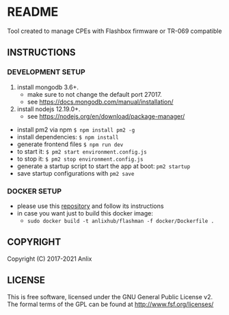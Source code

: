 # README #

Tool created to manage CPEs with Flashbox firmware or TR-069 compatible

## INSTRUCTIONS ##

### DEVELOPMENT SETUP ###

1. install mongodb 3.6+.
    * make sure to not change the default port 27017.
	* see https://docs.mongodb.com/manual/installation/
2. install nodejs 12.19.0+.
	* see https://nodejs.org/en/download/package-manager/

* install pm2 via npm `$ npm install pm2 -g`
* install dependencies: `$ npm install`
* generate frontend files `$ npm run dev`
* to start it: `$ pm2 start environment.config.js`
* to stop it: `$ pm2 stop environment.config.js`
* generate a startup script to start the app at boot: `pm2 startup`
* save startup configurations with `pm2 save`

### DOCKER SETUP ###

* please use this [repository](https://github.com/anlixhub/flashman) and follow its instructions
* in case you want just to build this docker image:
	* `sudo docker build -t anlixhub/flashman -f docker/Dockerfile .`

## COPYRIGHT ##

Copyright (C) 2017-2021 Anlix

## LICENSE ##

This is free software, licensed under the GNU General Public License v2.
The formal terms of the GPL can be found at http://www.fsf.org/licenses/
